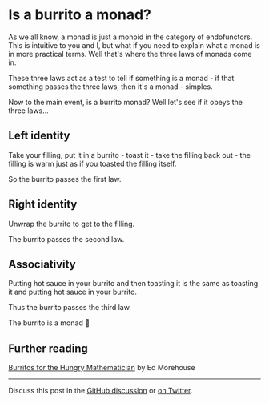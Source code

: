 # Is a burrito a monad?

As we all know, a monad is just a monoid in the category of endofunctors. This is intuitive to you and I, but what if you need to explain what a monad is in more practical terms. Well that's where the three laws of monads come in.

These three laws act as a test to tell if something is a monad - if that something passes the three laws, then it's a monad - simples.

Now to the main event, is a burrito monad? Well let's see if it obeys the three laws...

## Left identity

Take your filling, put it in a burrito - toast it - take the filling back out - the filling is warm just as if you toasted the filling itself. 

So the burrito passes the first law.

## Right identity 

Unwrap the burrito to get to the filling. 

The burrito passes the second law.

## Associativity

Putting hot sauce in your burrito and then toasting it is the same as toasting it and putting hot sauce in your burrito. 

Thus the burrito passes the third law.

The burrito is a monad 🌯

## Further reading

[Burritos for the Hungry Mathematician](https://emorehouse.wescreates.wesleyan.edu/silliness/burrito_monads.pdf) by Ed Morehouse

---

Discuss this post in the [GitHub discussion](https://github.com/tom-sherman/blog/discussions/7) or [on Twitter](https://twitter.com/tomus_sherman/status/1281960295024517123?s=19).
